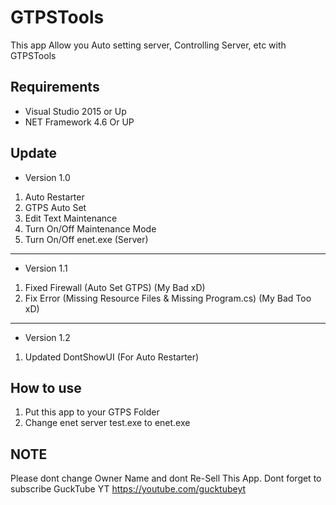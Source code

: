 # GTPSTools
This app Allow you Auto setting server, Controlling Server, etc with GTPSTools
## Requirements
- Visual Studio 2015 or Up
- NET Framework 4.6 Or UP
## Update
- Version 1.0
1. Auto Restarter
2. GTPS Auto Set
3. Edit Text Maintenance
4. Turn On/Off Maintenance Mode
5. Turn On/Off enet.exe (Server)
---
- Version 1.1
1. Fixed Firewall (Auto Set GTPS) (My Bad xD)
2. Fix Error (Missing Resource Files & Missing Program.cs) (My Bad Too xD)
---
- Version 1.2
1. Updated DontShowUI (For Auto Restarter)
## How to use
1. Put this app to your GTPS Folder
2. Change enet server test.exe to enet.exe
## NOTE
Please dont change Owner Name and dont Re-Sell This App. Dont forget to subscribe GuckTube YT https://youtube.com/gucktubeyt
